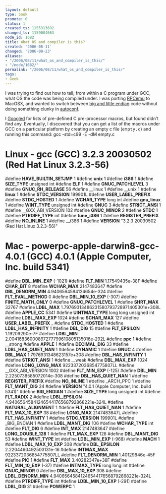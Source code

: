 ```yaml
---
layout: default
type: book
promote: 0
status: 1
created_ts: 1155313692
changed_ts: 1159004663
node_id: 1682
title: What OS and compiler is this?
created: '2006-08-11'
changed: '2006-09-23'
aliases:
- "/2006/08/11/what_os_and_compiler_is_this/"
- "/node/1682/"
permalink: "/2006/08/11/what_os_and_compiler_is_this/"
tags:
- Geek
---
```

I was trying to find out how to tell, from within a C program under GCC, what OS the code was being compiled under.  I was porting [RPCemu](http://b-em.bbcmicro.com/arculator/) to MacOSX, and wanted to switch between [big and little endian](http://en.wikipedia.org/wiki/Endianness) code without doing something clunky in [autoconf](http://www.gnu.org/software/autoconf/).  
<!--break-->
I [Googled](http://www.google.co.uk) for lists of pre-defined C pre-processor macros, but found didn't find any.  Eventually, I discovered that you can get a list of the macros under GCC on a particular platform by creating an empty c file (<tt>empty.c</tt>) and running this command:
 gcc -std=c99 -E -dM empty.c

#  Linux - gcc (GCC) 3.2.3 20030502 (Red Hat Linux 3.2.3-56)
 #define __HAVE_BUILTIN_SETJMP__ 1
 #define __unix__ 1
 #define __i386__ 1
 #define __SIZE_TYPE__ unsigned int
 #define __ELF__ 1
 #define __GNUC_PATCHLEVEL__ 3
 #define __GNUC_RH_RELEASE__ 56
 #define __linux 1
 #define __unix 1
 #define __linux__ 1
 #define __STDC_VERSION__ 199901L
 #define __USER_LABEL_PREFIX__ 
 #define __STDC_HOSTED__ 1
 #define __WCHAR_TYPE__ long int
 #define __gnu_linux__ 1
 #define __WINT_TYPE__ unsigned int
 #define __GNUC__ 3
 #define __STRICT_ANSI__ 1
 #define __GXX_ABI_VERSION 102
 #define __GNUC_MINOR__ 2
 #define __STDC__ 1
 #define __PTRDIFF_TYPE__ int
 #define __tune_i386__ 1
 #define __REGISTER_PREFIX__ 
 #define __NO_INLINE__ 1
 #define __i386 1
 #define __VERSION__ "3.2.3 20030502 (Red Hat Linux 3.2.3-56)"

#  Mac - powerpc-apple-darwin8-gcc-4.0.1 (GCC) 4.0.1 (Apple Computer, Inc. build 5341)
 #define __DBL_MIN_EXP__ (-1021)
 #define __FLT_MIN__ 1.17549435e-38F
 #define __CHAR_BIT__ 8
 #define __WCHAR_MAX__ 2147483647
 #define __DBL_DENORM_MIN__ 4.9406564584124654e-324
 #define __FLT_EVAL_METHOD__ 0
 #define __DBL_MIN_10_EXP__ (-307)
 #define __FINITE_MATH_ONLY__ 0
 #define __GNUC_PATCHLEVEL__ 1
 #define __SHRT_MAX__ 32767
 #define __LDBL_MAX__ 1.79769313486231580793728971405301e+308L
 #define __APPLE_CC__ 5341
 #define __UINTMAX_TYPE__ long long unsigned int
 #define __LDBL_MAX_EXP__ 1024
 #define __SCHAR_MAX__ 127
 #define __USER_LABEL_PREFIX__ _
 #define __STDC_HOSTED__ 1
 #define __LDBL_HAS_INFINITY__ 1
 #define __DBL_DIG__ 15
 #define __FLT_EPSILON__ 1.19209290e-7F
 #define __LDBL_MIN__ 2.00416836000897277799610805135016e-292L
 #define __ppc__ 1
 #define __strong 
 #define __APPLE__ 1
 #define __DECIMAL_DIG__ 33
 #define __LDBL_HAS_QUIET_NAN__ 1
 #define __DYNAMIC__ 1
 #define __GNUC__ 4
 #define __DBL_MAX__ 1.7976931348623157e+308
 #define __DBL_HAS_INFINITY__ 1
 #define __STRICT_ANSI__ 1
 #define __weak 
 #define __DBL_MAX_EXP__ 1024
 #define __LONG_LONG_MAX__ 9223372036854775807LL
 #define __GXX_ABI_VERSION 1002
 #define __FLT_MIN_EXP__ (-125)
 #define __DBL_MIN__ 2.2250738585072014e-308
 #define __DBL_HAS_QUIET_NAN__ 1
 #define __REGISTER_PREFIX__ 
 #define __NO_INLINE__ 1
 #define _ARCH_PPC 1
 #define __FLT_MANT_DIG__ 24
 #define __VERSION__ "4.0.1 (Apple Computer, Inc. build 5341)"
 #define __BIG_ENDIAN__ 1
 #define __SIZE_TYPE__ long unsigned int
 #define __FLT_RADIX__ 2
 #define __LDBL_EPSILON__ 4.94065645841246544176568792868221e-324L
 #define __NATURAL_ALIGNMENT__ 1
 #define __FLT_HAS_QUIET_NAN__ 1
 #define __FLT_MAX_10_EXP__ 38
 #define __LONG_MAX__ 2147483647L
 #define __FLT_HAS_INFINITY__ 1
 #define __STDC_VERSION__ 199901L
 #define _BIG_ENDIAN 1
 #define __LDBL_MANT_DIG__ 106
 #define __WCHAR_TYPE__ int
 #define __FLT_DIG__ 6
 #define __INT_MAX__ 2147483647
 #define __LONG_DOUBLE_128__ 1
 #define __FLT_MAX_EXP__ 128
 #define __DBL_MANT_DIG__ 53
 #define __WINT_TYPE__ int
 #define __LDBL_MIN_EXP__ (-968)
 #define __MACH__ 1
 #define __LDBL_MAX_10_EXP__ 308
 #define __DBL_EPSILON__ 2.2204460492503131e-16
 #define __INTMAX_MAX__ 9223372036854775807LL
 #define __FLT_DENORM_MIN__ 1.40129846e-45F
 #define __PIC__ 1
 #define __FLT_MAX__ 3.40282347e+38F
 #define __FLT_MIN_10_EXP__ (-37)
 #define __INTMAX_TYPE__ long long int
 #define __GNUC_MINOR__ 0
 #define __DBL_MAX_10_EXP__ 308
 #define __LDBL_DENORM_MIN__ 4.94065645841246544176568792868221e-324L
 #define __PTRDIFF_TYPE__ int
 #define __LDBL_MIN_10_EXP__ (-291)
 #define __LDBL_DIG__ 31
 #define __POWERPC__ 1

